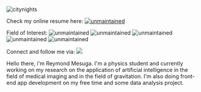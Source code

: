 ![citynights](https://user-images.githubusercontent.com/74803864/115126848-b57b4480-a004-11eb-951f-ea233d505a20.jpg)

Check my online resume here: <a href="https://rey-commits.github.io/Reymond-Portfolio/" target="_blank" rel="noopener noreferrer"> ![unmaintained](http://img.shields.io/badge/Rey-Commits-blue.png)</a><br>

Field of Interest: ![unmaintained](http://img.shields.io/badge/Web-Developmet-orange.png) ![unmaintained](http://img.shields.io/badge/Software-Development-gold.png) ![unmaintained](http://img.shields.io/badge/Data-Science-red.png) ![unmaintained](http://img.shields.io/badge/Machine-Learning-pink.png) ![unmaintained](http://img.shields.io/badge/Deep-Learning-violet.png) <br>

Connect and follow me via: <img src="https://img.shields.io/badge/Facebook-1877F2?style=for-the-badge&logo=facebook&logoColor=white"></img>

<p>Hello there, i'm Reymond Mesuga. I'm a physics student and currently working on my research on the application of artificial intelligence in the field of medical imaging and in the field of gravitation. I'm also doing front-end app development on my free time and some data analysis project.</p>

